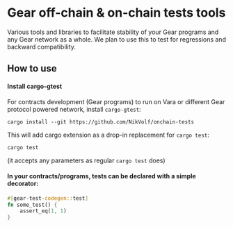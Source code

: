 # Gear off-chain & on-chain tests tools

Various tools and libraries to facilitate stability of your Gear programs and any Gear network as a whole. We plan to use this to test for regressions and backward compatibility.

## How to use

#### Install cargo-gtest

For contracts development (Gear programs) to run on Vara or different Gear protocol powered network, install `cargo-gtest`:
```
cargo install --git https://github.com/NikVolf/onchain-tests
```

This will add cargo extension as a drop-in replacement for `cargo test`:
```
cargo test
```

(it accepts any parameters as regular `cargo test` does)

#### In your contracts/programs, tests can be declared with a simple decorator:

```rust
#[gear-test-codegen::test]
fn some_test() {
    assert_eq(1, 1)
}

```
